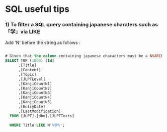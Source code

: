 # SQL useful tips

### 1) To filter a SQL query containing japanese charaters such as 「学」via LIKE

Add 'N' before the string as follows : 

```sql 

# Given that the column containing japanese characters must be a NVARCHAR 
SELECT TOP (1000) [Id]
      ,[Title]
      ,[Content]
      ,[Topic]
      ,[JLPTLevel]
      ,[KanjiCountN1]
      ,[KanjiCountN2]
      ,[KanjiCountN3]
      ,[KanjiCountN4]
      ,[KanjiCountN5]
      ,[EntryDate]
      ,[LastModification]
  FROM [JLPT].[dbo].[JLPTTexts]
  
  WHERE Title LIKE N'%学%';
```